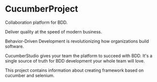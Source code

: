 # CucumberProject
Collaboration platform for BDD.

Deliver quality at the speed of modern business.

Behavior-Driven Development is revolutionizing how organizations build software. 

CucumberStudio gives your team the platform to succeed with BDD. It's a single source of truth for BDD development your whole team will love.

This project contains information about creating framework based on cucumber and selenium. 
